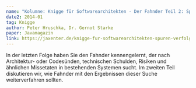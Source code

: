 ```yaml
---
name: "Kolumne: Knigge für Softwarearchitekten - Der Fahnder Teil 2: Spuren verfolgen"
date2: 2014-01
tag: Knigge
author: Peter Hruschka, Dr. Gernot Starke
paper: Javamagazin
link: https://jaxenter.de/knigge-fur-softwarearchitekten-spuren-verfolgen-1531
---
```

In der letzten Folge haben Sie den Fahnder kennengelernt, der nach Architektur- oder Codesünden, 
technischen Schulden, Risiken und ähnlichen Missetaten in bestehenden Systemen sucht. 
Im zweiten Teil diskutieren wir, wie Fahnder mit den Ergebnissen dieser Suche weiterverfahren sollten.




